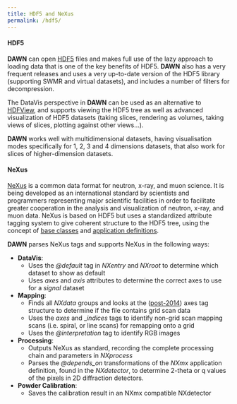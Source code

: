 ```yaml
---
title: HDF5 and NeXus
permalink: /hdf5/
---
```


#### HDF5

**DAWN** can open [HDF5](https://www.hdfgroup.org/solutions/hdf5/) files and makes full use of the lazy approach to loading data that is one of the key benefits of HDF5. **DAWN** also has a very frequent releases and uses a very up-to-date version of the HDF5 library (supporting SWMR and virtual datasets), and includes a number of filters for decompression.

The DataVis perspective in **DAWN** can be used as an alternative to [HDFView](https://support.hdfgroup.org/products/java/hdfview/), and supports viewing the HDF5 tree as well as advanced visualization of HDF5 datasets (taking slices, rendering as volumes, taking views of slices, plotting against other views...).

**DAWN** works well with multidimensional datasets, having visualisation modes specifically for 1, 2, 3 and 4 dimensions datasets, that also work for slices of higher-dimension datasets.

#### NeXus

[NeXus](https://www.nexusformat.org/) is a common data format for neutron, x-ray, and muon science. It is being developed as an international standard by scientists and programmers representing major scientific facilities in order to facilitate greater cooperation in the analysis and visualization of neutron, x-ray, and muon data. NeXus is based on HDF5 but uses a standardized attribute tagging system to give coherent structure to the HDF5 tree, using the concept of [base classes](http://download.nexusformat.org/doc/html/classes/base_classes/index.html) and [application definitions](http://download.nexusformat.org/doc/html/classes/applications/index.html).

**DAWN** parses NeXus tags and supports NeXus in the following ways:

* **DataVis**:
   - Uses the _@default_ tag in _NXentry_ and _NXroot_ to determine which dataset to show as default
   - Uses _axes_ and _axis_ attributes to determine the correct axes to use for a _signal_ dataset
* **Mapping**:
   - Finds all _NXdata_ groups and looks at the ([post-2014](https://www.nexusformat.org/2014_axes_and_uncertainties.html)) axes tag structure to determine if the file contains grid scan data
   - Uses the _axes_ and __indices_ tags to identify non-grid scan mapping scans (i.e. spiral, or line scans) for remapping onto a grid
   - Uses the _@interpretation_ tag to identify RGB images
* **Processing**:
   - Outputs NeXus as standard, recording the complete processing chain and parameters in _NXprocess_
   - Parses the _@depends_on_ transformations of the _NXmx_ application definition, found in the _NXdetector_, to determine 2-theta or q values of the pixels in 2D diffraction detectors.
* **Powder Calibration**:
   - Saves the calibration result in an NXmx compatible NXdetector
